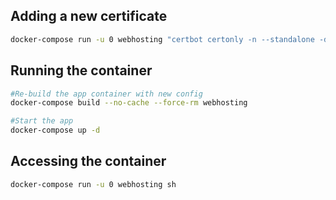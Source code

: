 ## Adding a new certificate

```sh
docker-compose run -u 0 webhosting "certbot certonly -n --standalone -d <domain> --agree-tos --email <email>"
```

## Running the container

```sh
#Re-build the app container with new config
docker-compose build --no-cache --force-rm webhosting

#Start the app
docker-compose up -d
```

## Accessing the container

```sh
docker-compose run -u 0 webhosting sh
```
